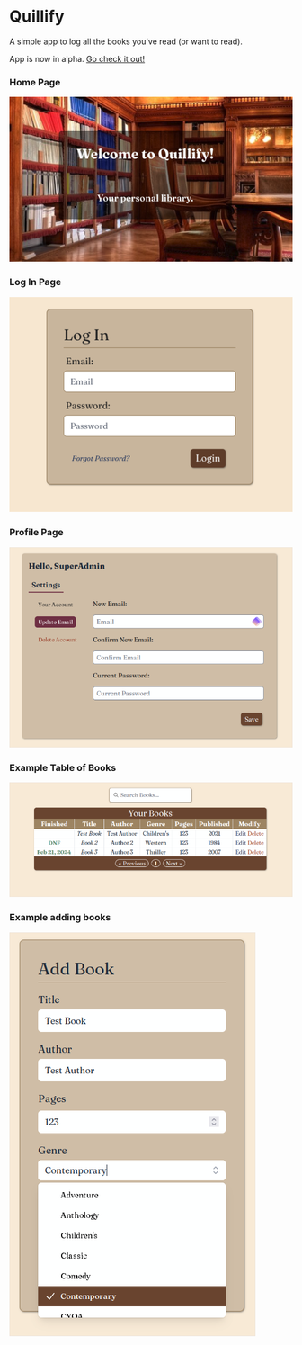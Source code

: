 # Quillify

<p>A simple app to log all the books you've read (or want to read).</p>

App is now in alpha. [Go check it out!](https://www.quillify-app.com/)

### Home Page

![Home Page](screenshots/home.png)

### Log In Page

![Log In Page](screenshots/login.png)

### Profile Page

![Profile Page](screenshots/profile.png)

### Example Table of Books

![Books Table](screenshots/table.png)

### Example adding books

![Books Table](screenshots/add-book.png)
